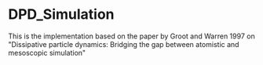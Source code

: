 # DPD_Simulation
This is the implementation based on the paper by Groot and Warren 1997 on "Dissipative particle dynamics: Bridging the gap between atomistic and mesoscopic simulation"
